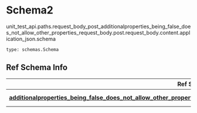 # Schema2
unit_test_api.paths.request_body_post_additionalproperties_being_false_does_not_allow_other_properties_request_body.post.request_body.content.application_json.schema
```
type: schemas.Schema
```

## Ref Schema Info
Ref Schema | Input Type | Output Type
---------- | ---------- | -----------
[**additionalproperties_being_false_does_not_allow_other_properties.AdditionalpropertiesBeingFalseDoesNotAllowOtherProperties**](../../../../../../components/schema/additionalproperties_being_false_does_not_allow_other_properties.md) | [additionalproperties_being_false_does_not_allow_other_properties.AdditionalpropertiesBeingFalseDoesNotAllowOtherPropertiesDictInput](../../../../../../components/schema/additionalproperties_being_false_does_not_allow_other_properties.md#additionalpropertiesbeingfalsedoesnotallowotherpropertiesdictinput), [additionalproperties_being_false_does_not_allow_other_properties.AdditionalpropertiesBeingFalseDoesNotAllowOtherPropertiesDict](../../../../../../components/schema/additionalproperties_being_false_does_not_allow_other_properties.md#additionalpropertiesbeingfalsedoesnotallowotherpropertiesdict) | [additionalproperties_being_false_does_not_allow_other_properties.AdditionalpropertiesBeingFalseDoesNotAllowOtherPropertiesDict](../../../../../../components/schema/additionalproperties_being_false_does_not_allow_other_properties.md#additionalpropertiesbeingfalsedoesnotallowotherpropertiesdict)
